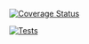 
[![Coverage Status](https://coveralls.io/repos/github/EdgarNegrin/ejercicios-P101/badge.svg?branch=master)](https://coveralls.io/github/EdgarNegrin/ejercicios-P101?branch=master)

[![Tests](https://github.com/EdgarNegrin/pe101/actions/workflows/tests.yml/badge.svg)](https://github.com/EdgarNegrin/pe101/actions/workflows/tests.yml)
